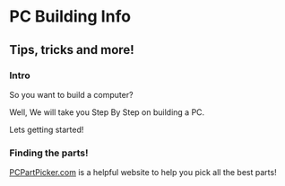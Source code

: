 # PC Building Info
## Tips, tricks and more!


### Intro

So you want to build a computer?

Well, We will take you Step By Step on building a PC.

Lets getting started!

### Finding the parts!
[PCPartPicker.com](https://www.pcpartpicker.com/) is a helpful website to help you pick all the best parts!
 
